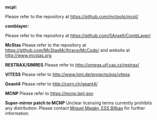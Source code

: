 **mcpl:**

Please refer to the repository at https://github.com/mctools/mcpl/

**comblayer:**

Please refer to the repository at https://github.com/SAnsell/CombLayer/

**McStas**
Please refer to the repository at
https://github.com/McStasMcXtrace/McCode/ and website at http://www.mcstas.org

**RESTRAX/SIMRES**
Please refer to http://omega.ujf.cas.cz/restrax/

**VITESS**
Please refer to http://www.hmi.de/projects/ess/vitess

**Geant4**
Please refer to http://cern.ch/geant4/ 

**MCNP**
Please refer to https://mcnp.lanl.gov

**Super-mirror patch to MCNP**
Unclear licensing terms currently prohibits any distribution. Please contact [Miguel Magán, ESS Bilbao](mailto:mmagan@essbilbao.org) for further information.
